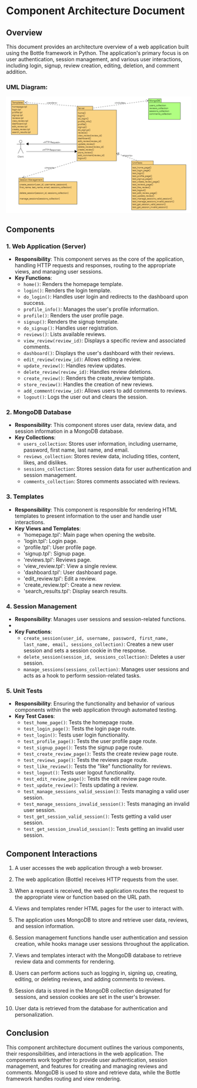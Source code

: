 # Component Architecture Document

## Overview
This document provides an architecture overview of a web application built using the Bottle framework in Python. The application's primary focus is on user authentication, session management, and various user interactions, including login, signup, review creation, editing, deletion, and comment addition.

### UML Diagram:
![UML diagram](images/UML_diagram.png)

## Components

### 1. Web Application (Server)

- **Responsibility**: This component serves as the core of the application, handling HTTP requests and responses, routing to the appropriate views, and managing user sessions.
- **Key Functions**:
  - `home()`: Renders the homepage template.
  - `login()`: Renders the login template.
  - `do_login()`: Handles user login and redirects to the dashboard upon success.
  - `profile_info()`: Manages the user's profile information.
  - `profile()`: Renders the user profile page.
  - `signup()`: Renders the signup template.
  - `do_signup()`: Handles user registration.
  - `reviews()`: Lists available reviews.
  - `view_review(review_id)`: Displays a specific review and associated comments.
  - `dashboard()`: Displays the user's dashboard with their reviews.
  - `edit_review(review_id)`: Allows editing a review.
  - `update_review()`: Handles review updates.
  - `delete_review(review_id)`: Handles review deletions.
  - `create_review()`: Renders the create_review template.
  - `store_review()`: Handles the creation of new reviews.
  - `add_comment(review_id)`: Allows users to add comments to reviews.
  - `logout()`: Logs the user out and clears the session.
  
### 2. MongoDB Database

- **Responsibility**: This component stores user data, review data, and session information in a MongoDB database.
- **Key Collections**:
  - `users_collection`: Stores user information, including username, password, first name, last name, and email.
  - `reviews_collection`: Stores review data, including titles, content, likes, and dislikes.
  - `sessions_collection`: Stores session data for user authentication and session management.
  - `comments_collection`: Stores comments associated with reviews.

  
### 3. Templates

- **Responsibility**: This component is responsible for rendering HTML templates to present information to the user and handle user interactions.
- **Key Views and Templates**:
  - 'homepage.tpl': Main page when opening the website.
  - 'login.tpl': Login page.
  - 'profile.tpl': User profile page.
  - 'signup.tpl': Signup page.
  - 'reviews.tpl': Reviews page.
  - 'view_review.tpl': View a single review.
  - 'dashboard.tpl': User dashboard page.
  - 'edit_review.tpl': Edit a review.
  - 'create_review.tpl': Create a new review.
  - 'search_results.tpl': Display search results.

### 4. Session Management

- **Responsibility**: Manages user sessions and session-related functions.
- 
- **Key Functions**:
  - `create_session(user_id, username, password, first_name, last_name, email, sessions_collection)`: Creates a new user session and sets a session cookie in the response.
  - `delete_session(session_id, sessions_collection)`: Deletes a user session.
  - `manage_sessions(sessions_collection)`: Manages user sessions and acts as a hook to perform session-related tasks.

### 5. Unit Tests

- **Responsibility**: Ensuring the functionality and behavior of various components within the web application through automated testing.
- **Key Test Cases**:
  - `test_home_page()`: Tests the homepage route.
  - `test_login_page()`: Tests the login page route.
  - `test_login()`: Tests user login functionality.
  - `test_profile_page()`: Tests the user profile page route.
  - `test_signup_page()`: Tests the signup page route.
  - `test_create_review_page()`: Tests the create review page route.
  - `test_reviews_page()`: Tests the reviews page route.
  - `test_like_review()`: Tests the "like" functionality for reviews.
  - `test_logout()`: Tests user logout functionality.
  - `test_edit_review_page()`: Tests the edit review page route.
  - `test_update_review()`: Tests updating a review.
  - `test_manage_sessions_valid_session()`: Tests managing a valid user session.
  - `test_manage_sessions_invalid_session()`: Tests managing an invalid user session.
  - `test_get_session_valid_session()`: Tests getting a valid user session.
  - `test_get_session_invalid_session()`: Tests getting an invalid user session.


## Component Interactions

1. A user accesses the web application through a web browser.

2. The web application (Bottle) receives HTTP requests from the user.

3. When a request is received, the web application routes the request to the appropriate view or function based on the URL path.

4. Views and templates render HTML pages for the user to interact with.

5. The application uses MongoDB to store and retrieve user data, reviews, and session information.

6. Session management functions handle user authentication and session creation, while hooks manage user sessions throughout the application.

7. Views and templates interact with the MongoDB database to retrieve review data and comments for rendering.

8. Users can perform actions such as logging in, signing up, creating, editing, or deleting reviews, and adding comments to reviews.

9. Session data is stored in the MongoDB collection designated for sessions, and session cookies are set in the user's browser.

10. User data is retrieved from the database for authentication and personalization.

## Conclusion

This component architecture document outlines the various components, their responsibilities, and interactions in the web application.
The components work together to provide user authentication, session management, and features for creating and managing reviews and comments.
MongoDB is used to store and retrieve data, while the Bottle framework handles routing and view rendering.

